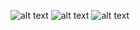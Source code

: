 ![alt text](https://github.com/zReikatsu/ppob_ukk/blob/master/ERD.PNG)
![alt text](https://github.com/zReikatsu/ppob_ukk/blob/master/Halaman_Login.PNG)
![alt text](https://github.com/zReikatsu/ppob_ukk/blob/master/Halaman_Dashboard.PNG)
